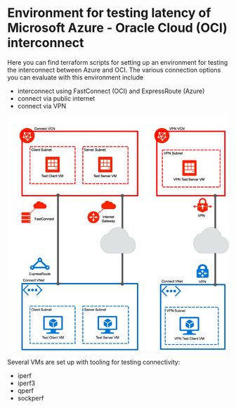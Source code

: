 # Environment for testing latency of Microsoft Azure - Oracle Cloud (OCI) interconnect

Here you can find terraform scripts for setting up an environment for testing the interconnect between Azure and OCI. The various connection options you can evaluate with this environment include
- interconnect using FastConnect (OCI) and ExpressRoute (Azure)
- connect via public internet
- connect via VPN

![alt text](docs/interconnect_env.png "Environment")


Several VMs are set up with tooling for testing connectivity:
- iperf
- iperf3
- qperf
- sockperf

